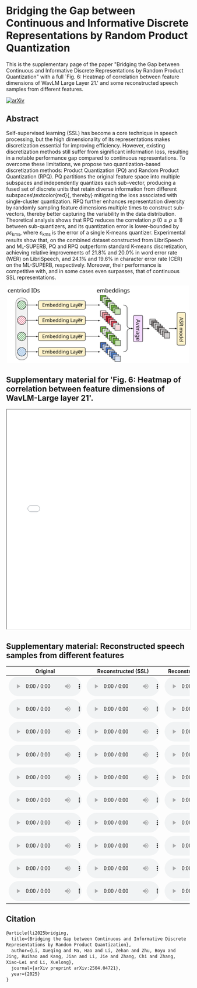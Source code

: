 
# Bridging the Gap between Continuous and Informative Discrete Representations by Random Product Quantization

This is the supplementary page of the paper "Bridging the Gap between Continuous and Informative Discrete Representations by Random Product Quantization" with a full `Fig. 6: Heatmap of correlation between feature dimensions of WavLM Large Layer 21.' and some reconstructed speech samples from different features.

[![arXiv](https://img.shields.io/badge/arXiv-2402.17455-brightgreen.svg?style=flat-square)](https://arxiv.org/abs/2504.04721)
<!-- [![github](https://img.shields.io/badge/github-%23121011.svg?style=flat&logo=github&logoColor=white)](https://github.com/Aisaka0v0/CLAPSep)
[![Hugging Face Spaces](https://img.shields.io/badge/%F0%9F%A4%97%20Hugging%20Face-Spaces-blue)](https://huggingface.co/spaces/AisakaMikoto/CLAPSep) -->


## Abstract

Self-supervised learning (SSL) has become a core technique in speech processing, but the high dimensionality of its representations makes discretization essential for improving efficiency. However, existing discretization methods still suffer from significant information loss, resulting in a notable performance gap compared to continuous representations. To overcome these limitations, we propose two quantization-based discretization methods: Product Quantization (PQ) and Random Product Quantization (RPQ). PQ partitions the original feature space into multiple subspaces and independently quantizes each sub-vector, producing a fused set of discrete units that retain diverse information from different subspaces\textcolor{red}{, thereby} mitigating the loss associated with single-cluster quantization. RPQ further enhances representation diversity by randomly sampling feature dimensions multiple times to construct sub-vectors, thereby better capturing the variability in the data distribution. Theoretical analysis shows that RPQ reduces the correlation $\rho\ (0 \le \rho \le 1)$ between sub-quantizers, and its quantization error is lower-bounded by $\rho \varepsilon_{\text{kms}}$, where $\varepsilon_{\text{kms}}$ is the error of a single K-means quantizer. Experimental results show that, on the combined dataset constructed from LibriSpeech and ML-SUPERB, PQ and RPQ outperform standard K-means discretization, achieving relative improvements of 21.8\% and 20.0\% in word error rate (WER) on LibriSpeech, and 24.1\% and 19.6\% in character error rate (CER) on the ML-SUPERB, respectively. Moreover, their performance is competitive with, and in some cases even surpasses, that of continuous SSL representations.

<div align="center">
  <img id="carousel" src="demo/figs/merge.svg" alt="Figure carousel" width="500"/>
</div>
<script>
  (function(){
    const imgs = ['demo/figs/merge.svg', 'demo/figs/rpq.svg'];
    let idx = 0;
    const el = document.getElementById('carousel');
    // Preload
    imgs.forEach(s => { const p = new Image(); p.src = s; });
    setInterval(() => {
      idx = (idx + 1) % imgs.length;
      if (el) el.src = imgs[idx];
    }, 3000); // 切换间隔（毫秒），按需修改
  })();
</script>


## Supplementary material for 'Fig. 6: Heatmap of correlation between feature dimensions of WavLM-Large layer 21'.

<div align="center">
  <iframe src="demo/figs/100_wavlm_layer21_corr_full.pdf" width="100%" height="600px"></iframe>
</div>


## Supplementary material: Reconstructed speech samples from different features


<table style="margin: 0 auto;">
  <thead>
    <tr>
      <th>Original</th>
      <th>Reconstructed (SSL)</th>
      <th>Reconstructed (K-means)</th>
      <th>Reconstructed (PQ)</th>
      <th>Reconstructed (RPQ)</th>
    </tr>
  </thead>
  <tbody>
    <tr>
      <td><html><audio controls style="width: 200px;"><source src="demo/speech/original/61-70968-0005.wav"></audio></html></td>
      <td><html><audio controls style="width: 200px;"><source src="demo/speech/ssl/61-70968-0005.wav"></audio></html></td>
      <td><html><audio controls style="width: 200px;"><source src="demo/speech/kms/61-70968-0005.wav"></audio></html></td>
      <td><html><audio controls style="width: 200px;"><source src="demo/speech/pq/61-70968-0005.wav"></audio></html></td>
      <td><html><audio controls style="width: 200px;"><source src="demo/speech/rpq/61-70968-0005.wav"></audio></html></td>
    </tr>
    <tr>
      <td><html><audio controls style="width: 200px;"><source src="demo/speech/original/237-126133-0001.wav"></audio></html></td>
      <td><html><audio controls style="width: 200px;"><source src="demo/speech/ssl/237-126133-0001.wav"></audio></html></td>
      <td><html><audio controls style="width: 200px;"><source src="demo/speech/kms/237-126133-0001.wav"></audio></html></td>
      <td><html><audio controls style="width: 200px;"><source src="demo/speech/pq/237-126133-0001.wav"></audio></html></td>
      <td><html><audio controls style="width: 200px;"><source src="demo/speech/rpq/237-126133-0001.wav"></audio></html></td>
    </tr>
        <tr>
      <td><html><audio controls style="width: 200px;"><source src="demo/speech/original/672-122797-0031.wav"></audio></html></td>
      <td><html><audio controls style="width: 200px;"><source src="demo/speech/ssl/672-122797-0031.wav"></audio></html></td>
      <td><html><audio controls style="width: 200px;"><source src="demo/speech/kms/672-122797-0031.wav"></audio></html></td>
      <td><html><audio controls style="width: 200px;"><source src="demo/speech/pq/672-122797-0031.wav"></audio></html></td>
      <td><html><audio controls style="width: 200px;"><source src="demo/speech/rpq/672-122797-0031.wav"></audio></html></td>
    </tr>
        <tr>
      <td><html><audio controls style="width: 200px;"><source src="demo/speech/original/1188-133604-0005.wav"></audio></html></td>
      <td><html><audio controls style="width: 200px;"><source src="demo/speech/ssl/1188-133604-0005.wav"></audio></html></td>
      <td><html><audio controls style="width: 200px;"><source src="demo/speech/kms/1188-133604-0005.wav"></audio></html></td>
      <td><html><audio controls style="width: 200px;"><source src="demo/speech/pq/1188-133604-0005.wav"></audio></html></td>
      <td><html><audio controls style="width: 200px;"><source src="demo/speech/rpq/1188-133604-0005.wav"></audio></html></td>
    </tr>
        <tr>
      <td><html><audio controls style="width: 200px;"><source src="demo/speech/original/1284-1180-0028.wav"></audio></html></td>
      <td><html><audio controls style="width: 200px;"><source src="demo/speech/ssl/1284-1180-0028.wav"></audio></html></td>
      <td><html><audio controls style="width: 200px;"><source src="demo/speech/kms/1284-1180-0028.wav"></audio></html></td>
      <td><html><audio controls style="width: 200px;"><source src="demo/speech/pq/1284-1180-0028.wav"></audio></html></td>
      <td><html><audio controls style="width: 200px;"><source src="demo/speech/rpq/1284-1180-0028.wav"></audio></html></td>
    </tr>
        <tr>
      <td><html><audio controls style="width: 200px;"><source src="demo/speech/original/3570-5695-0008.wav"></audio></html></td>
      <td><html><audio controls style="width: 200px;"><source src="demo/speech/ssl/3570-5695-0008.wav"></audio></html></td>
      <td><html><audio controls style="width: 200px;"><source src="demo/speech/kms/3570-5695-0008.wav"></audio></html></td>
      <td><html><audio controls style="width: 200px;"><source src="demo/speech/pq/3570-5695-0008.wav"></audio></html></td>
      <td><html><audio controls style="width: 200px;"><source src="demo/speech/rpq/3570-5695-0008.wav"></audio></html></td>
    </tr>
        <tr>
      <td><html><audio controls style="width: 200px;"><source src="demo/speech/original/4507-16021-0001.wav"></audio></html></td>
      <td><html><audio controls style="width: 200px;"><source src="demo/speech/ssl/4507-16021-0001.wav"></audio></html></td>
      <td><html><audio controls style="width: 200px;"><source src="demo/speech/kms/4507-16021-0001.wav"></audio></html></td>
      <td><html><audio controls style="width: 200px;"><source src="demo/speech/pq/4507-16021-0001.wav"></audio></html></td>
      <td><html><audio controls style="width: 200px;"><source src="demo/speech/rpq/4507-16021-0001.wav"></audio></html></td>
    </tr>
        <tr>
      <td><html><audio controls style="width: 200px;"><source src="demo/speech/original/5639-40744-0030.wav"></audio></html></td>
      <td><html><audio controls style="width: 200px;"><source src="demo/speech/ssl/5639-40744-0030.wav"></audio></html></td>
      <td><html><audio controls style="width: 200px;"><source src="demo/speech/kms/5639-40744-0030.wav"></audio></html></td>
      <td><html><audio controls style="width: 200px;"><source src="demo/speech/pq/5639-40744-0030.wav"></audio></html></td>
      <td><html><audio controls style="width: 200px;"><source src="demo/speech/rpq/5639-40744-0030.wav"></audio></html></td>
    </tr>
        <tr>
      <td><html><audio controls style="width: 200px;"><source src="demo/speech/original/7127-75947-0023.wav"></audio></html></td>
      <td><html><audio controls style="width: 200px;"><source src="demo/speech/ssl/7127-75947-0023.wav"></audio></html></td>
      <td><html><audio controls style="width: 200px;"><source src="demo/speech/kms/7127-75947-0023.wav"></audio></html></td>
      <td><html><audio controls style="width: 200px;"><source src="demo/speech/pq/7127-75947-0023.wav"></audio></html></td>
      <td><html><audio controls style="width: 200px;"><source src="demo/speech/rpq/7127-75947-0023.wav"></audio></html></td>
    </tr>
        <tr>
      <td><html><audio controls style="width: 200px;"><source src="demo/speech/original/8555-284449-0017.wav"></audio></html></td>
      <td><html><audio controls style="width: 200px;"><source src="demo/speech/ssl/8555-284449-0017.wav"></audio></html></td>
      <td><html><audio controls style="width: 200px;"><source src="demo/speech/kms/8555-284449-0017.wav"></audio></html></td>
      <td><html><audio controls style="width: 200px;"><source src="demo/speech/pq/8555-284449-0017.wav"></audio></html></td>
      <td><html><audio controls style="width: 200px;"><source src="demo/speech/rpq/8555-284449-0017.wav"></audio></html></td>
    </tr>

  </tbody>
</table>






## Citation
```
@article{li2025bridging,
  title={Bridging the Gap between Continuous and Informative Discrete Representations by Random Product Quantization},
  author={Li, Xueqing and Ma, Hao and Li, Zehan and Zhu, Boyu and Jing, Ruihao and Kang, Jian and Li, Jie and Zhang, Chi and Zhang, Xiao-Lei and Li, Xuelong},
  journal={arXiv preprint arXiv:2504.04721},
  year={2025}
}
```
